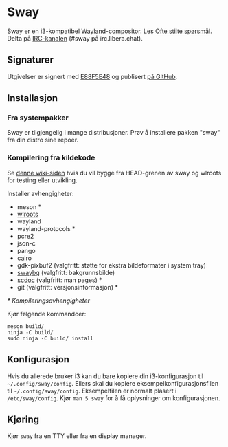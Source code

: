 # Sway

Sway er en [i3]-kompatibel [Wayland]-compositor. Les [Ofte stilte spørsmål].
Delta på [IRC-kanalen][IRC-kanal] \(#sway på irc.libera.chat).

## Signaturer

Utgivelser er signert med [E88F5E48] og publisert [på GitHub][GitHub releases].

## Installasjon

### Fra systempakker

Sway er tilgjengelig i mange distribusjoner. Prøv å installere pakken "sway"
fra din distro sine repoer.

### Kompilering fra kildekode

Se [denne wiki-siden][Oppsetting for utvikling] hvis du vil bygge fra HEAD-grenen av
sway og wlroots for testing eller utvikling.

Installer avhengigheter:

* meson \*
* [wlroots]
* wayland
* wayland-protocols \*
* pcre2
* json-c
* pango
* cairo
* gdk-pixbuf2 (valgfritt: støtte for ekstra bildeformater i system tray)
* [swaybg] (valgfritt: bakgrunnsbilde)
* [scdoc] (valgfritt: man pages) \*
* git (valgfritt: versjonsinformasjon) \*

_\* Kompileringsavhengigheter_

Kjør følgende kommandoer:

    meson build/
    ninja -C build/
    sudo ninja -C build/ install

## Konfigurasjon

Hvis du allerede bruker i3 kan du bare kopiere din i3-konfigurasjon til
`~/.config/sway/config`. Ellers skal du kopiere eksempelkonfigurasjonsfilen til
`~/.config/sway/config`. Eksempelfilen er normalt plasert i `/etc/sway/config`.
Kjør `man 5 sway` for å få oplysninger om konfigurasjonen.

## Kjøring

Kjør `sway` fra en TTY eller fra en display manager.

[i3]: https://i3wm.org/
[Wayland]: http://wayland.freedesktop.org/
[Ofte stilte spørsmål]: https://github.com/swaywm/sway/wiki
[IRC-kanal]: https://web.libera.chat/gamja/?channels=#sway
[E88F5E48]: https://keys.openpgp.org/search?q=34FF9526CFEF0E97A340E2E40FDE7BE0E88F5E48
[GitHub releases]: https://github.com/swaywm/sway/releases
[Oppsetting for utvikling]: https://github.com/swaywm/sway/wiki/Development-Setup
[wlroots]: https://gitlab.freedesktop.org/wlroots/wlroots
[swaybg]: https://github.com/swaywm/swaybg/
[scdoc]: https://git.sr.ht/~sircmpwn/scdoc
